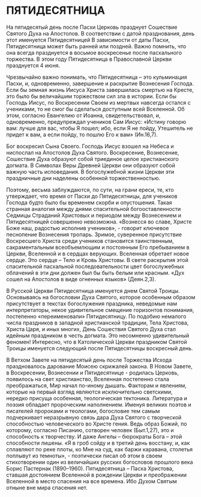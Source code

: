 # ПЯТИДЕСЯТНИЦА

На пятидесятый день после Пасхи Церковь празднует Сошествие Святого Духа на Апостолов. В соответствии с датой празднования, день этот именуется Пятидесятницей В зависимости от даты Пасхи, Пятидесятница может быть ранней или поздней. Важно помнить, что она всегда празднуется в восьмое воскресенье после пасхального торжества. В этом году Пятидесятница в Православной Церкви празднуется 4 июня.

Чрезвычайно важно понимать, что Пятидесятница – это кульминация Пасхи, и, одновременно, завершение и раскрытие Вознесения Господа. Если бы земная жизнь Иисуса Христа завершилась смертью на Кресте, это было бы величайшим торжеством сил зла в истории. Если бы Господь Иисус, по Воскресении Своем из мертвых навсегда остался с учениками, то не смог бы сделаться доступным всей Вселенной. Об этом, согласно Евангелию от Иоанна, свидетельствовал, и, одновременно, предупреждал учеников Сам Иисус: «Истину говорю вам: лучше для вас, чтобы Я пошел; ибо, если Я не пойду, Утешитель не придет к вам, а если пойду, то пошлю Его к вам» (Ин.16,7).

Бог воскресил Сына Своего. Господь Иисус взошел на Небеса и ниспослал на Апостолов Духа Святого. Воскресение, Вознесение, Сошествие Духа образуют собой триединое целое христианского догмата. В Символах Веры Древней Церкви они образуют собой важную часть исповедания. В богослужебной жизни Церкви эти праздничные дни наделены особенной торжественностью.

Поэтому, весьма заблуждаются, по сути, на грани ереси, те, кто утверждает, что время от Пасхи до Пятидесятницы, для учеников Господа будто было бы временем скорби и опустошения. Такая странная аналогия между днями спасительной богооставленности Седмицы Страданий Христовых и периодом между Вознесением и Пятидесятницей совершенно невозможна. «Вознесся во славе, Христе Боже наш, радостью исполнив учеников», - говорит ключевое песнопение Вознесения тропарь. Зримое, суверенное присутствие Воскресшего Христа среди учеников становится таинственным, сакраментальным всеобъемлющим и постоянным Его пребыванием в Церкви, Вселенной и в сердцах верующих. Вселенная обретает новое сердце. Это сердце – Тело и Кровь Христовы. В свете раскрытия этой спасительной пасхальной последовательности цвет богослужебных облачений в эти дни должен был бы быть белым или красным. «Дух сошел на Апостолов в виде огненных языков» (Деян.2,3).

В Русской Церкви Пятидесятница именуется днем Святой Троицы. Основываясь на богословии Духа Святого, которое особенным образом присутствует в текстах богослужения праздника, неведомые нам интерпретаторы, некое удивительное смещение горизонтов понимания, постепенно «переименовали» Пятидесятницу. По подобию немалого числа праздников в западной христианской традиции, Тела Христова, Христа Царя, и иных многих, День Сошествия Святого Духа стал идейным праздником в честь догмата. Это несомненно удивительный феномен! Интересно, что в Католической Церкви праздником Святой Троицы именуется следующий после Пятидесятницы воскресный день.

В Ветхом Завете на пятидесятый день после Торжества Исхода праздновалось дарование Моисею скрижалей закона. В Новом Завете, в Воскресении, Вознесении и Пятидесятнице - родилась Церковь, появилось на свет христианство, Вселенная постепенно стала преображаться, Мир начал по-иному дышать. Факторам и явлениям, которые на первый взгляд являются исключительно светскими, нередко присуща особенная, теологическая тектоника. Литература и поэзия обладает пророческим наполнением. Именуя великих поэтов и писателей пророками и теологами, богословие тем самым подчеркивает неразрывную связь дара Духа Святого с творческой способностью человеческого во Христе гения. Ведь образ Божий, по которому, согласно Писанию, сотворен человек (Быт.1,27), это и способность к творчеству. И даже Ангелы – бюрократы Бога – этой способности лишены. «Я в гроб сойду и в третий день восстану, и, как сплавляют по реке плоты, ко Мне на суд, как баржи каравана, столетья поплывут из темноты», - поэтически писал об этом в своем стихотворении один из величайших русских богословов прошлого века Борис Пастернак (1890–1960). Пятидесятница – Пасха Христова, ставшая достоянием Вселенной в рождении Церкви и преображении Вселенной в место спасения на все времена. Ибо Духом Святым отныне вне мира спасения нет.
